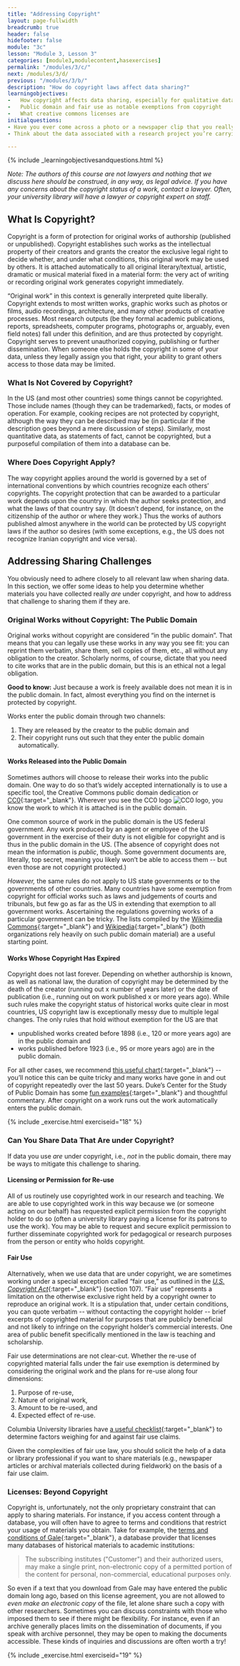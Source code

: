 ```yaml
---
title: "Addressing Copyright"
layout: page-fullwidth
breadcrumb: true
header: false
hidefooter: false
module: "3c"
lesson: "Module 3, Lesson 3"
categories: [module3,modulecontent,hasexercises]
permalink: "/modules/3/c/"
next: /modules/3/d/
previous: "/modules/3/b/"
description: "How do copyright laws affect data sharing?"
learningobjectives:
-   How copyright affects data sharing, especially for qualitative data
-   Public domain and fair use as notable exemptions from copyright
-   What creative commons licenses are
initialquestions:
- Have you ever come across a photo or a newspaper clip that you really wanted to include in your work -- and then share with your other data? Do you know how to go about arranging for that?
- Think about the data associated with a research project you’re carrying out – did you collect data sources created by others, or did you generate the data yourself (e.g., through conducting interviews), or both?  What effect will that have on if and how you share them?

---
```

{% include _learningobjectivesandquestions.html %}

*Note: The authors of this course are not lawyers and nothing that we discuss here should be construed, in any way, as legal advice. If you have any concerns about the copyright status of a work, contact a lawyer. Often, your university library will have a lawyer or copyright expert on staff.*
## What Is Copyright?
Copyright is a form of protection for original works of authorship (published or unpublished). Copyright establishes such works as the intellectual property of their creators and grants the creator the exclusive legal right to decide whether, and under what conditions, this original work may be used by others. It is attached automatically to all original literary/textual, artistic, dramatic or musical material fixed in a material form: the very act of writing or recording original work generates copyright immediately.

“Original work” in this context is generally interpreted quite liberally. Copyright extends to most written works, graphic works such as photos or films, audio recordings, architecture, and many other products of creative processes. Most research outputs (be they formal academic publications, reports, spreadsheets, computer programs, photographs or, arguably, even field notes) fall under this definition, and are thus protected by copyright. Copyright serves to prevent unauthorized copying, publishing or further dissemination. When someone else holds the copyright in some of your data, unless they legally assign you that right, your ability to grant others access to those data may be limited.

### What Is Not Covered by Copyright?
In the US (and most other countries) some things cannot be copyrighted. Those include names (though they can be trademarked), facts, or modes of operation. For example, cooking recipes are not protected by copyright, although the way they can be described may be (in particular if the description goes beyond a mere discussion of steps). Similarly, most quantitative data, as statements of fact, cannot be copyrighted, but a purposeful compilation of them into a database can be.

### Where Does Copyright Apply?
The way copyright applies around the world is governed by a set of international conventions by which countries recognize each others’ copyrights. The copyright protection that can be awarded to a particular work depends upon the country in which the author seeks protection, and what the laws of that country say. (It doesn’t depend, for instance, on the citizenship of the author or where they work.) Thus the works of authors published almost anywhere in the world can be protected by US copyright laws if the author so desires (with some exceptions, e.g., the US does not recognize Iranian copyright and vice versa).

## Addressing Sharing Challenges
You obviously need to adhere closely to all relevant law when sharing data. In this section, we offer some ideas to help you determine whether materials you have collected really *are* under copyright, and how to address that challenge to sharing them if they are.

### Original Works without Copyright: The Public Domain
Original works without copyright are considered “in the public domain”. That means that you can legally use these works in any way you see fit: you can reprint them verbatim, share them, sell copies of them, etc., all without any obligation to the creator. Scholarly norms, of course, dictate that you need to cite works that are in the public domain, but this is an ethical not a legal obligation.

**Good to know:** Just because a work is freely available does not mean it is in the public domain. In fact, almost everything you find on the internet is protected by copyright.
 
 Works enter the public domain through two channels:

1.  They are released by the creator to the public domain and
2.  Their copyright runs out such that they enter the public
    domain automatically.

#### Works Released into the Public Domain
Sometimes authors will choose to release their works into the public domain. One way to do so that’s widely accepted internationally is to use a specific tool, the Creative Commons public domain dedication or [CC0](https://creativecommons.org/share-your-work/public-domain/cc0/){:target="_blank"}. Wherever you see the CC0 logo ![CC0 logo](https://licensebuttons.net/p/zero/1.0/88x31.png), you know the work to which it is attached is in the public domain.
 
One common source of work in the public domain is the US federal government. Any work produced by an agent or employee of the US government in the exercise of their duty is not eligible for copyright and is thus in the public domain in the US. (The absence of copyright does not mean the information is *public*, though. Some government documents are, literally, top secret, meaning you likely won’t be able to access them -- but even those are not copyright protected.)

*However,* the same rules do not apply to US state governments or to the governments of other countries. Many countries have some exemption from copyright for official works such as laws and judgements of courts and tribunals, but few go as far as the US in extending that exemption to all government works. Ascertaining the regulations governing works of a particular government can be tricky. The lists compiled by the
[Wikimedia Commons](https://commons.wikimedia.org/wiki/Commons:Copyright_rules_by_territory){:target="_blank"} and [Wikipedia](https://en.wikipedia.org/wiki/Wikipedia:Non-U.S._copyrights){:target="_blank"} (both organizations rely heavily on such public domain material) are a useful starting point.

#### Works Whose Copyright Has Expired
Copyright does not last forever. Depending on whether authorship is known, as well as national law, the duration of copyright may be determined by the death of the creator (running out x number of years later) or the date of publication (i.e., running out on work published x or more years ago). While such rules make the copyright status of historical works quite clear in most countries, US copyright law is exceptionally messy due to multiple legal changes. The only rules that hold without exemption for the US are that

-   unpublished works created before 1898 (i.e., 120 or more years ago)
    are in the public domain and
-   works published before 1923 (i.e., 95 or more years ago) are in the
    public domain.
    
 For all other cases, we recommend [this useful chart](https://copyright.cornell.edu/publicdomain){:target="_blank"} -- you’ll notice this can be quite tricky and many works have gone in and out of copyright repeatedly over the last 50 years. Duke’s Center for the Study of Public Domain has some [fun examples](https://law.duke.edu/cspd/publicdomainday/){:target="_blank"} and thoughtful commentary. After copyright on a work runs out the work automatically enters the public domain.

{% include _exercise.html exerciseid="18" %}


### Can You Share Data That Are under Copyright?
If data you use *are* under copyright, i.e., *not* in the public domain, there may be ways to mitigate this challenge to sharing.

#### Licensing or Permission for Re-use
All of us routinely use copyrighted work in our research and teaching. We are able to use copyrighted work in this way because we (or someone acting on our behalf) has requested explicit permission from the copyright holder to do so (often a university library paying a license for its patrons to use the work). You may be able to request and secure explicit permission to further disseminate copyrighted work for pedagogical or research purposes from the person or entity who holds copyright.

#### Fair Use
Alternatively, when we use data that are under copyright, we are sometimes working under a special exception called “fair use,” as outlined in the [*U.S. Copyright Act*](https://www.copyright.gov/title17/92chap1.html){:target="_blank"} (section 107). “Fair use” represents a limitation on the otherwise exclusive right held by a copyright owner to reproduce an original work. It is a stipulation that, under certain conditions, you can quote verbatim -- without contacting the copyright holder -- brief excerpts of copyrighted material for purposes that are publicly beneficial and not likely to infringe on the copyright holder’s commercial interests. One area of public benefit specifically mentioned in the law is teaching and scholarship.

Fair use determinations are not clear-cut. Whether the re-use of copyrighted material falls under the fair use exemption is determined by considering the original work and the plans for re-use along four dimensions:
1.  Purpose of re-use,
2.  Nature of original work,
3.  Amount to be re-used, and
4.  Expected effect of re-use.

Columbia University libraries have [a useful checklist](https://copyright.columbia.edu/basics/fair-use/fair-use-checklist.html#Fair%20Use%20Checklist){:target="_blank"} to determine factors weighing for and against fair use claims.
 
Given the complexities of fair use law, you should solicit the help of a data or library professional if you want to share materials (e.g., newspaper articles or archival materials collected during fieldwork) on the basis of a fair use claim.

### Licenses: Beyond Copyright
Copyright is, unfortunately, not the only proprietary constraint that can apply to sharing materials. For instance, if you access content through a database, you will often have to agree to terms and conditions that restrict your usage of materials you obtain. Take for example, the [terms and conditions of Gale](https://www.gale.com/terms-of-use){:target="_blank"}, a database provider that licenses many databases of historical materials to academic institutions:

>The subscribing institutes ("Customer") and their authorized users, may make a single print, non-electronic copy of a permitted portion of the content for personal, non-commercial, educational purposes only.

So even if a text that you download from Gale may have entered the public domain long ago, based on this license agreement, you are not allowed to *even make an electronic copy* of the file, let alone share such a copy with other researchers. Sometimes you can discuss constraints with those who imposed them to see if there might be flexibility. For instance, even if an archive generally places limits on the dissemination of documents, if you speak with archive personnel, they may be open to making the documents accessible. These kinds of inquiries and discussions are often worth a try!

{% include _exercise.html exerciseid="19" %}
